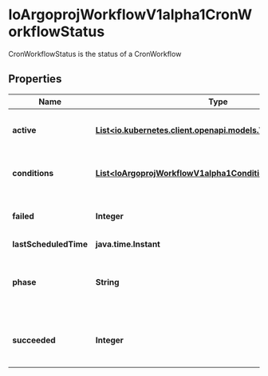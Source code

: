 

# IoArgoprojWorkflowV1alpha1CronWorkflowStatus

CronWorkflowStatus is the status of a CronWorkflow

## Properties

Name | Type | Description | Notes
------------ | ------------- | ------------- | -------------
**active** | [**List&lt;io.kubernetes.client.openapi.models.V1ObjectReference&gt;**](io.kubernetes.client.openapi.models.V1ObjectReference.md) | Active is a list of active workflows stemming from this CronWorkflow | 
**conditions** | [**List&lt;IoArgoprojWorkflowV1alpha1Condition&gt;**](IoArgoprojWorkflowV1alpha1Condition.md) | Conditions is a list of conditions the CronWorkflow may have | 
**failed** | **Integer** | v3.6 and after: Failed counts how many times a child workflow failed | 
**lastScheduledTime** | **java.time.Instant** |  | 
**phase** | **String** | v3.6 and after: Phase is an enum of Active or Stopped. It changes to Stopped when stopStrategy.condition is true | 
**succeeded** | **Integer** | v3.6 and after: Succeeded counts how many times the child workflows succeeded | 



